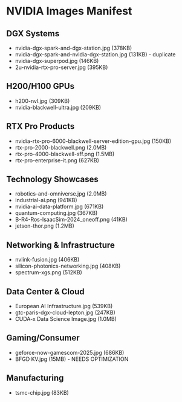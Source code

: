 # NVIDIA Images Manifest

## DGX Systems
- nvidia-dgx-spark-and-dgx-station.jpg (378KB)
- nvidia-dgx-spark-and-nvidia-dgx-station.jpg (131KB) - duplicate
- nvidia-dgx-superpod.jpg (146KB)
- 2u-nvidia-rtx-pro-server.jpg (395KB)

## H200/H100 GPUs
- h200-nvl.jpg (309KB)
- nvidia-blackwell-ultra.jpg (209KB)

## RTX Pro Products
- nvidia-rtx-pro-6000-blackwell-server-edition-gpu.jpg (150KB)
- rtx-pro-2000-blackwell.png (2.0MB)
- rtx-pro-4000-blackwell-sff.png (1.5MB)
- rtx-pro-enterprise-it.png (627KB)

## Technology Showcases
- robotics-and-omniverse.jpg (2.0MB)
- industrial-ai.png (941KB)
- nvidia-ai-data-platform.jpg (671KB)
- quantum-computing.jpg (367KB)
- B-R4-Ros-IsaacSim-2024_oneoff.png (41KB)
- jetson-thor.png (1.2MB)

## Networking & Infrastructure
- nvlink-fusion.jpg (406KB)
- silicon-photonics-networking.jpg (408KB)
- spectrum-xgs.png (512KB)

## Data Center & Cloud
- European AI Infrastructure.jpg (539KB)
- gtc-paris-dgx-cloud-lepton.jpg (247KB)
- CUDA-x Data Science Image.jpg (1.0MB)

## Gaming/Consumer
- geforce-now-gamescom-2025.jpg (686KB)
- BFGD KV.jpg (15MB) - NEEDS OPTIMIZATION

## Manufacturing
- tsmc-chip.jpg (83KB)

